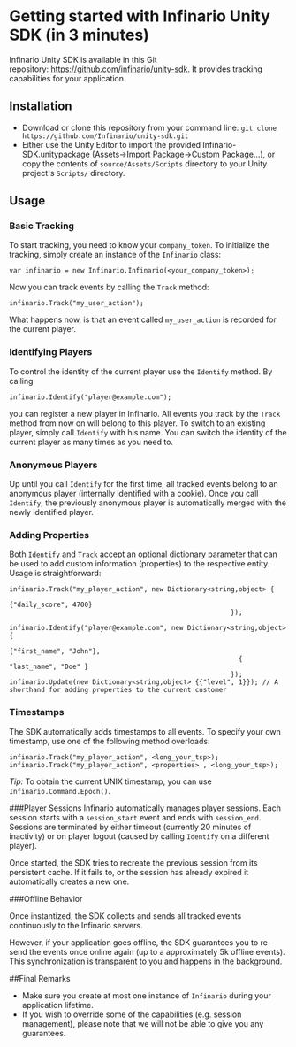 # Getting started with Infinario Unity SDK (in 3 minutes)

Infinario Unity SDK is available in this Git repository: <a href="https://github.com/infinario/unity-sdk">https://github.com/infinario/unity-sdk</a>. It provides tracking capabilities for your application.

## Installation

* Download or clone this repository from your command line: ```git clone https://github.com/Infinario/unity-sdk.git```
* Either use the Unity Editor to import the provided Infinario-SDK.unitypackage (Assets->Import Package->Custom Package...), or copy the contents of ```source/Assets/Scripts``` directory to your Unity project's ```Scripts/``` directory.

## Usage

### Basic Tracking

To start tracking, you need to know your ```company_token```. To initialize the tracking, simply create an instance of the ```Infinario``` class:

```
var infinario = new Infinario.Infinario(<your_company_token>);
```

Now you can track events by calling the ```Track``` method:
```
infinario.Track("my_user_action");
```
What happens now, is that an event called ```my_user_action``` is recorded for the current player.

### Identifying Players
To control the identity of the current player use the ```Identify``` method. By calling
```
infinario.Identify("player@example.com");
```

you can register a new player in Infinario. All events you track by the ```Track``` method from now on will belong to this player. To switch to an existing player, simply call ```Identify``` with his name. You can switch the identity of the current player as many times as you need to.

### Anonymous Players
Up until you call ```Identify``` for the first time, all tracked events belong to an anonymous player (internally identified with a cookie). Once you call ```Identify```, the previously anonymous player is automatically merged with the newly identified player.

### Adding Properties
Both ```Identify``` and ```Track``` accept an optional dictionary parameter that can be used to add custom information (properties) to the respective entity. Usage is straightforward:
```
infinario.Track("my_player_action", new Dictionary<string,object> {
                                                          {"daily_score", 4700}
                                                        });                                       

infinario.Identify("player@example.com", new Dictionary<string,object> {
                                                          {"first_name", "John"},
                                                          { "last_name", "Doe" }
                                                        }); 
infinario.Update(new Dictionary<string,object> {{"level", 1}}); // A shorthand for adding properties to the current customer
```
### Timestamps
The SDK automatically adds timestamps to all events. To specify your own timestamp, use one of the following method overloads:
```
infinario.Track("my_player_action", <long_your_tsp>);
infinario.Track("my_player_action", <properties> , <long_your_tsp>);	
```
*Tip:* To obtain the current UNIX timestamp, you can use  ```Infinario.Command.Epoch()```.

###Player Sessions
Infinario automatically manages player sessions. Each session starts with a ```session_start``` event and ends with ```session_end```. Sessions are terminated by either timeout (currently 20 minutes of inactivity) or on player logout (caused by calling ```Identify``` on a different player).

Once started, the SDK tries to recreate the previous session from its persistent cache. If it fails to, or the session has already expired it automatically creates a new one.

###Offline Behavior

Once instantized, the SDK collects and sends all tracked events continuously to the Infinario servers. 

However, if your application goes offline, the SDK guarantees you to re-send the events once online again (up to a approximately 5k offline events). This synchronization is transparent to you and happens in the background.

##Final Remarks
- Make sure you create at most one instance of ```Infinario``` during your application lifetime.
- If you wish to override some of the capabilities (e.g. session management), please note that we will not be able to give you any guarantees.

